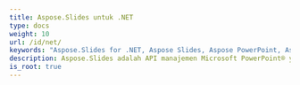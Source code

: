 ```yaml
---
title: Aspose.Slides untuk .NET
type: docs
weight: 10
url: /id/net/
keywords: "Aspose.Slides for .NET, Aspose Slides, Aspose PowerPoint, Aspose PPT, Aspose API Reference."
description: Aspose.Slides adalah API manajemen Microsoft PowerPoint® yang memungkinkan aplikasi perangkat lunak membaca dan menulis dokumen PowerPoint® tanpa menggunakan Microsoft PowerPoint®.
is_root: true
---
```

